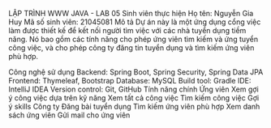 LẬP TRÌNH WWW JAVA - LAB 05
Sinh viên thực hiện
Họ tên: Nguyễn Gia Huy
Mã số sinh viên: 21045081
Mô tả
Dự án này là một ứng dụng cổng việc làm được thiết kế để kết nối người tìm việc với các nhà tuyển dụng tiềm năng. Nó bao gồm các tính năng cho phép ứng viên tìm kiếm và ứng tuyển công việc, và cho phép công ty đăng tin tuyển dụng và tìm kiếm ứng viên phù hợp.

Công nghệ sử dụng
Backend: Spring Boot, Spring Security, Spring Data JPA
Frontend: Thymeleaf, Bootstrap
Database: MySQL
Build tool: Gradle
IDE: IntelliJ IDEA
Version control: Git, GitHub
Tính năng chính
Ứng viên
Xem gợi ý công việc dựa trên kỹ năng
Xem tất cả công việc
Tìm kiếm công việc
Gợi ý skills
Công ty
Đăng bài tuyển dụng
Tìm kiếm ứng viên phù hợp
Xem danh sách ứng viên
Gửi mail cho ứng viên
